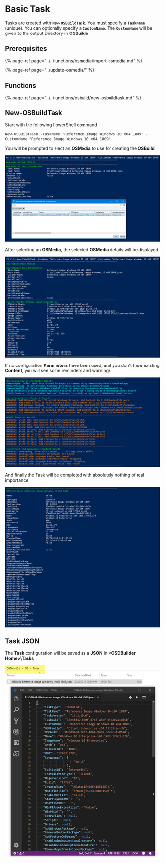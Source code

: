 # Basic Task

Tasks are created with **`New-OSBuildTask`**.  You must specify a **`TaskName`** \(unique\).  You can optionally specify a **`CustomName`**.  The **`CustomName`** will be given to the output Directory in **OSBuilds**

## Prerequisites

{% page-ref page="../../functions/osmedia/import-osmedia.md" %}

{% page-ref page="../update-osmedia/" %}

## Functions

{% page-ref page="../../functions/osbuild/new-osbuildtask.md" %}

## **New-OSBuildTask**

Start with the following PowerShell command

```text
New-OSBuildTask -TaskName "Reference Image Windows 10 x64 1809" -CustomName "Reference Image Windows 10 x64 1809"
```

You will be prompted to elect an **OSMedia** to use for creating the **OSBuild**

![](../../../../.gitbook/assets/image%20%28163%29.png)

After selecting an **OSMedia**, the selected **OSMedia** details will be displayed

![](../../../../.gitbook/assets/image%20%2836%29.png)

If no configuration **Parameters** have been used, and you don't have existing **Content**, you will see some reminders and warnings

![](../../../../.gitbook/assets/image%20%28109%29.png)

And finally the Task will be completed with absolutely nothing of real importance

![](../../../../.gitbook/assets/image%20%28227%29.png)

## Task JSON

The **Task** configuration will be saved as a **JSON** in **&lt;OSDBuilder Home&gt;\Tasks**

![](../../../../.gitbook/assets/image%20%2860%29.png)




